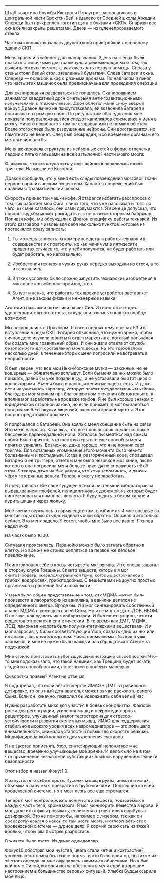 * * *

Штаб-квартира Службы Контроля Параугроз располагалась в центральной части Броктон-Бей, недалеко от Средней школы Аркадии. Спереди был прикреплен логотип щита с буквами «СКП». Снаружи все окна были закрыты решетками. Двери — из пуленепробиваемого стекла.

Частная клиника оказалась двухэтажной пристройкой к основному зданию СКП.

Меня провели в кабинет для сканирования. Здесь на стенах были плакаты с типичными для травмпункта рекомендациями о том, как выявить сотрясение мозга, как оказывать первую помощь. Справа у стены стоял белый стол, заваленный бумагами. Слева батареи и окна. Спереди — большой шкаф с разными дронами. По надписям я понял, что часть этих машинок была предназначена для проведения операций.

Для сканирования раздеваться не пришлось. Сканированием занимался квадратный дрон с четырьмя анти-гравитационными излучателями и глазом-линзой. Дрон облетел меня снизу вверх и вокруг. Дракон лично не присутствовала, ей позвонила Батарея и поставила на громкую связь. По результатам обследования мне показали полуразложившейся след от капилляров слизневика у меня в мозгу. Ничего подобного я там не создавал или не помнил об этом. Возле этого следа были разрушенные нейроны. Они восстановятся, но память это не вернет. След был безвреден, и со временем организм его металлизировал бы.

Меня шокировала структура из нейронных сетей в форме отпечатка ладони с пятью пальцами на всей затылочной части моего мозга.

Оказалось, что эта штука есть у всех кейпов и появлялась после триггера. Называли ее Короной.

Дракон сообщила, что у меня есть следы повреждения мозговой ткани нервно-паралитическим веществом. Характер повреждений был сравним с травматическим шоком.

Скорость принес три чашки кофе. Я старался избегать расспросов о том, как работает моя Сила, сверх того, что уже рассказал и того, до чего, как мне казалось, они сами додумаются. Я все еще допускал, что поворот судьбы может раскидать нас по разным сторонам баррикад. Попивая кофе, мы обсуждали с Дракон специфику работы технарей. Из этого разговора я извлек для себя несколько пунктов, которые не постеснялся сразу записать:

1. Ты можешь записать на камеру все детали работы технаря и в совершенстве их повторить, но как минимум в пятидесяти процентах случаев то, что у тебя получится, не будет работать или будет работать, но неправильно.

2. Изобретения технаря в чужих руках нередко выходили из строя, а то и взрывались

3. В таких условиях было сложно запустить технарские изобретения в массовое конвейерное производство.

4. Бытует мнение, что работать технарские устройства заставляет Агент, а не законы физики и инженерные навыки.

Агентами называли источники наших Сил. И никто не мог дать удовлетворительного ответа, откуда они взялись и как это вообще возможно.

Мы попрощались с Драконом. Я снова поднял тему о делах 53 и о вступлении в ряды СКП. Батарея объяснила, что нужно время, чтобы личное дело изучили юристы и отдел маркетинга, который попытался бы создать мне правильный образ. И они ждали ответа от службы безопасности для составления моего досье. На это требовалось несколько дней, в течение которых меня попросили не встревать в неприятности.

Я был уверен, что все мои Нью-Йоркские мутки — законные, но не кошерные — обязательно всплывут. Если бы меня за них можно было прижать, давно бы уже подали в суд, а не устраивали бы этот цирк с коллекторами. У меня было в распоряжении месяцев шесть. И даже если не учитывать зарплату, которую платят государственным кейпам, благодаря моим силам при благоприятном стечении обстоятельств, я вполне мог заработать на продаже грибов. Я не был хорошо знаком с юридической стороной закона, но если прижмет, я мог бы заняться продажами без покупки лицензий, налогов и прочей мутоты. Этот вопрос предстояло прояснить.

Я попрощался с Батареей. Она взяла с меня обещание быть на связи. Это меня напрягло. Казалось, что все прошло слишком легко после бессонной параноидальной ночи. Хотелось посмеяться над самим собой. Было приятно, что госструктуры все еще способны меня приятно удивлять. Возможно, даже хорошо, что я не помнил свой триггер. Для остальных упоминание этого момента было чем-то болезненным и постыдным. Когда я, разгоряченный кофе, спрашивал Батарею о её триггере, ответом мне было неловкое молчание, после которого она попросила меня больше никогда не спрашивать её об этом. Я теперь даже не был уверен, что хочу вспоминать, и даже к чёрту потерянные деньги. Теперь я смогу их заработать.

Я представлял себе свое будущее в тихой чистенькой лаборатории за выращиванием трюфелей, пенициллиновых дрожжей, из которых будет синтезироваться лимонная кислота. Я буду ходить в белом халате и курить шишки через люльку.

Моё зрение вернулось в норму еще в там, в кабинете. И мне впервые за многие годы стало стыдно надевать очки обратно. Осознал я это только сейчас. Это меня задело. Я хотел, чтобы мне было все равно. Я снова надел очки.

На часах было 16:00.

Ситуация прояснилась. Паранойю можно было загнать обратно в клетку. Но все же не стоило цепляться за первое же деловое предложение.

Я синтезировал себе в кровь четыреста мкг эргина. И не спеша зашагал в сторону клуба Трещины. Спектр веществ, которые я мог синтезировать, оказался ограничен теми, которые встречались в грибах, водорослях, грибоподобных. С веществами из других простых организмов и растений были сложности.

У меня было общее представление о том, как МДМА можно было произвести в лаборатории из ванилина, а ванилин делался из определенного цветка. Вроде бы. И я мог синтезировать собственный аналог МДМА с помощью своей Силы. Но я не мог создать ДОБ, НБОМ. Я не знал, как сделать их в лаборатории. И был почти уверен, что эти вещества относятся к синтетическим. В то время как ДМТ, МДМА, ЛСД, лимонная кислота были полу-синтетическими веществами. И я мог запросив, у Силы соответствующий Узор, создать одно из них или их аналог, как с тестостероном. Часть применяемых Узоров я уже запомнил, и мне не нужно было каждый раз обращаться к Агенту за подсказкой.

Мне стоило приготовить небольшую демонстрацию способностей. Что-то мне подсказывало, что такой наемник, как Трещина, будет искать людей со способностями, полезными в полевых маневрах.

Сыворотка правды? Агент не отвечал.

Я подозревал, что если ввести жертве ИМАО + ДМТ в правильной дозировке, то опытный дознаватель сможет за час расколоть самого Сына. Если он, конечно, позволил бы удерживать себя целый час.

Нужно разработать микс для участия в боевых конфликтах. Факторы роста для регенерации, усиления мышц и нейромедиаторных рецепторов, улучшенный аналог тестостерона для стрессо-устойчивости и развития скелетных мышц, ИМАО для поддержания стабильно высокого уровня всех нейромедиаторов — это повышало внимательность, снимало усталость и повышало скорость реакции. Модифицированный коллаген для укрепления суставов.

Я не захотел применять Узор, синтезирующий непонятное мне вещество, временно улучшающее моё зрение. И дело было не в том, что применение незнакомой субстанции являлось нарушением техники безопасности.

Этот набор я назвал Фокус1.0.

Я запустил его себе в кровь. Кусочки мышц в руках, животе и ногах, объемом в пару мм я превратил в трубочки-тяжи. Подключил ко всей кровеносной системе, но в мозг лезть все еще стремался.

Теперь я мог контролировать количество веществ, подаваемых в каждую часть тела, кроме мозга. Я мог мониторить вещества в крови. Я мог даже их отфильтровывать, если меня отравят или я ошибусь с дозировкой. Это не помогло бы, например с лизером, так как он сосредотачивался в какой-то там части мозга, и отлавливать его в кровеносной системе — дурное дело. Я кормил свою сеть из тяжей кровью, чтобы она быстрее разрослась.

В животе было пусто. Из денег один доллар.

Фокус1.0 обострил мои чувства, цвета стали четче и контрастней, уровень серотонина был выше нормы, и это было приятно, но также из-за этого одежда на мне ощущалась какими-то обносками. Но я был кейпом с Силой, которая могла обеспечить меня едой и хорошим настроением в большинстве херовых ситуаций. Улыбка Будды озарила моё лицо.
